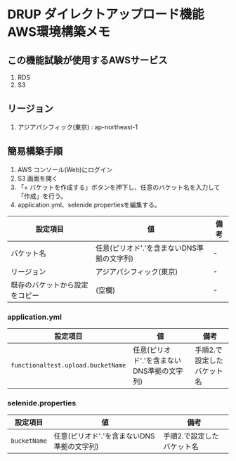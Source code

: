 # DRUP ダイレクトアップロード機能 AWS環境構築メモ

## この機能試験が使用するAWSサービス
1. RDS
1. S3

## リージョン
1. アジアパシフィック(東京) : ap-northeast-1

## 簡易構築手順

1. AWS コンソール(Web)にログイン
2. S3 画面を開く
3. 「+ バケットを作成する」ボタンを押下し、任意のバケット名を入力して「作成」を行う。
4. application.yml、selenide.propertiesを編集する。

|設定項目| 値 | 備考
|------|----|----|
| バケット名 | 任意(ピリオド'.'を含まないDNS準拠の文字列) | - |
| リージョン | アジアパシフィック(東京) | - |
| 既存のバケットから設定をコピー | (空欄) | - |

### application.yml

|設定項目| 値 | 備考
|------|----|----|
| `functionaltest.upload.bucketName` | 任意(ピリオド'.'を含まないDNS準拠の文字列) | 手順2.で設定したバケット名 |

### selenide.properties

|設定項目| 値 | 備考
|------|----|----|
| `bucketName` | 任意(ピリオド'.'を含まないDNS準拠の文字列) | 手順2.で設定したバケット名 |
